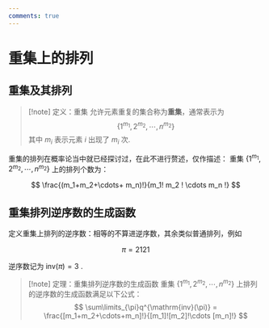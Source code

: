 ```yaml
---
comments: true
---
```

# 重集上的排列
## 重集及其排列
>[!note] 定义：重集
>允许元素重复的集合称为**重集**，通常表示为
>$$ \left\lbrace 1^{m_1}, 2^{m_2},\cdots,n^{m_2} \right\rbrace $$
>其中 $m_i$ 表示元素 $i$ 出现了 $m_i$ 次.

重集的排列在概率论当中就已经探讨过，在此不进行赘述，仅作描述：
重集 $\left\lbrace 1^{m_1}, 2^{m_2},\cdots,n^{m_2} \right\rbrace$ 上的排列个数为：

$$
\frac{(m_1+m_2+\cdots+ m_n)!}{m_1! m_2 ! \cdots m_n !}
$$

## 重集排列逆序数的生成函数
定义重集上排列的逆序数：相等的不算进逆序数，其余类似普通排列，例如

$$
\pi = 2121
$$

逆序数记为 $\mathrm{inv}(\pi) = 3$ .

>[!note] 定理：重集排列逆序数的生成函数
>重集 $\left\lbrace 1^{m_1}, 2^{m_2},\cdots,n^{m_2} \right\rbrace$ 上排列的逆序数的生成函数满足以下公式：
>$$ \sum\limits_{\pi}q^{\mathrm{inv}(\pi)} = \frac{[m_1+m_2+\cdots+m_n]!}{[m_1]![m_2]!\cdots [m_n]!} $$

